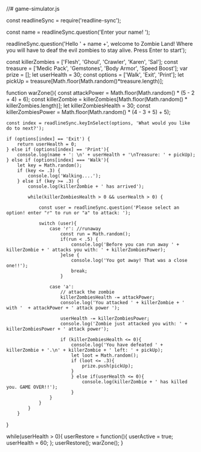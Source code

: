 //# game-simulator.js

const readlineSync = require('readline-sync');

const name = readlineSync.question('Enter your name! ');

readlineSync.question('Hello ' + name +', welcome to Zombie Land! Where you will have to deaf the evil zombies to stay alive. Press Enter to start');

const killerZombies = ['Flesh', 'Ghoul', 'Crawler', 'Karen',  'Sal'];
const treasure = ['Medic Pack', 'Gemstones', 'Body Armor', 'Speed Boost'];
var prize = [];
let userHealth = 30;
const options = ['Walk', 'Exit', 'Print'];
let pickUp = treasure[Math.floor(Math.random()*treasure.length)];

function warZone(){
    const attackPower = Math.floor(Math.random() * (5 - 2 + 4) + 6);
    const killerZombie = killerZombies[Math.floor(Math.random() * killerZombies.length)];
    let killerZombiesHealth = 30;
    const killerZombiesPower = Math.floor(Math.random() * (4 - 3 + 5) + 5);

    const index = readlineSync.keyInSelect(options, 'What would you like do to next?');

    if (options[index] == 'Exit') {
        return userHealth = 0;
    } else if (options[index] == 'Print'){
        console.log(name + ': \n' + userHealth + '\nTreasure: ' + pickUp);
    } else if (options[index] === 'Walk'){
        let key = Math.random();
        if (key <= .3) {
            console.log('Walking....');
        } else if (key >= .3) {
            console.log(killerZombie + ' has arrived');
        
            while(killerZombiesHealth > 0 && userHealth > 0) {

                const user = readlineSync.question('Please select an option! enter "r" to run or "a" to attack: ');

                switch (user){
                    case 'r': //runaway
                        const run = Math.random();
                        if(run < .5) {
                            console.log('Before you can run away ' + killerZombie + ' attacks you with: ' + killerZombiesPower);
                        }else {
                            console.log('You got away! That was a close one!!');
                            break;
                        }

                    case 'a': 
                        // attack the zombie
                        killerZombiesHealth -= attackPower;
                        console.log('You attacked ' + killerZombie + ' with '  + attackPower + ' attack power ');

                        userHealth -= killerZombiesPower;
                        console.log('Zombie just attacked you with: ' + killerZombiesPower + ' attack power');

                        if (killerZombiesHealth <= 0){
                            console.log('You have defeated ' + killerZombie + '.\n' + killerZombie + ' left: ' + pickUp);
                            let loot = Math.random();
                            if (loot <= .3){
                                prize.push(pickUp);
                            }
                            } else if(userHealth <= 0){
                                console.log(killerZombie + ' has killed you. GAME OVER!!');
                            }       
                    }
                }
            }
        }  
}            

while(userHealth > 0){
    userRestore = function(){
        userActive = true;
        userHealth = 60;
    };
    userRestore();
    warZone();
}
